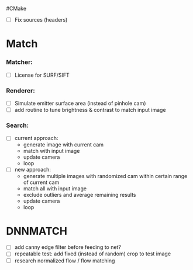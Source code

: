 #CMake
- [ ] Fix sources (headers)

# Match
### Matcher:
- [ ] License for SURF/SIFT
### Renderer:
- [ ] Simulate emitter surface area (instead of pinhole cam)
- [ ] add routine to tune brightness & contrast to match input image
### Search:
- [ ] current approach:
    * generate image with current cam
    * match with input image
    * update camera
    * loop
- [ ] new approach:
    * generate multiple images with randomized cam within certain range of current cam
    * match all with input image
    * exclude outliers and average remaining results
    * update camera
    * loop


# DNNMATCH
- [ ] add canny edge filter before feeding to net?
- [ ] repeatable test: add fixed (instead of random) crop to test image
- [ ] research normalized flow / flow matching

